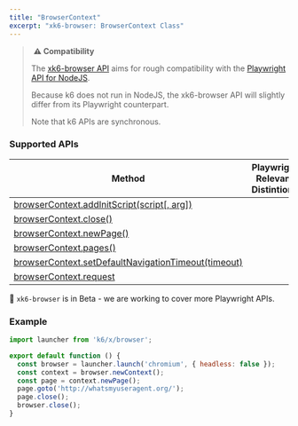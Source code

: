```yaml
---
title: "BrowserContext"
excerpt: "xk6-browser: BrowserContext Class"
---
```


> ️ **️⚠️ Compatibility**
> 
> The [xk6-browser API](/javascript-api/k6-x-browser/) aims for rough compatibility with the [Playwright API for NodeJS](https://playwright.dev/docs/api/class-playwright). 
> 
> Because k6 does not run in NodeJS, the xk6-browser API will slightly differ from its Playwright counterpart.
> 
> Note that k6 APIs are synchronous.

### Supported APIs

| Method | Playwright Relevant Distintions |
| - |  - |
| [browserContext.addInitScript(script[, arg])](https://playwright.dev/docs/api/class-browsercontext#browser-context-add-init-script) |   |
| [browserContext.close()](https://playwright.dev/docs/api/class-browsercontext#browser-context-close) |   |
| [browserContext.newPage()](https://playwright.dev/docs/api/class-browsercontext#browser-context-new-page) |   |
| [browserContext.pages()](https://playwright.dev/docs/api/class-browsercontext#browser-context-pages) |   |
| [browserContext.setDefaultNavigationTimeout(timeout)](https://playwright.dev/docs/api/class-browsercontext#browser-context-set-default-navigation-timeout) |   |
| [browserContext.request](https://playwright.dev/docs/api/class-browsercontext#browser-context-request) |   |

🚧 `xk6-browser` is in Beta - we are working to cover more Playwright APIs.

### Example


```javascript
import launcher from 'k6/x/browser';

export default function () {
  const browser = launcher.launch('chromium', { headless: false });
  const context = browser.newContext();
  const page = context.newPage();
  page.goto('http://whatsmyuseragent.org/');
  page.close();
  browser.close();
}
```